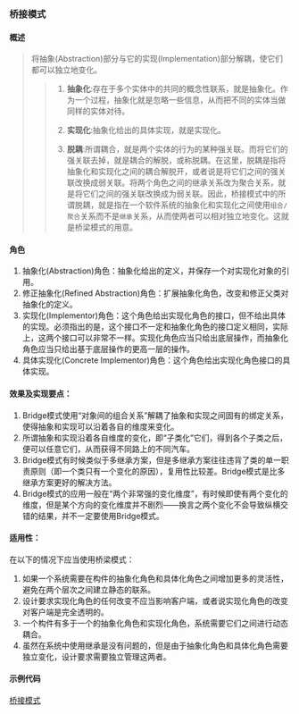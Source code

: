 ### 桥接模式
#### 概述
> 将抽象(Abstraction)部分与它的实现(Implementation)部分解耦，使它们都可以独立地变化。  
>>1. **抽象化**:存在于多个实体中的共同的概念性联系，就是抽象化。作为一个过程，抽象化就是忽略一些信息，从而把不同的实体当做同样的实体对待。
>>
>>2. **实现化**:抽象化给出的具体实现，就是实现化。
>>
>>3. **脱耦**:所谓耦合，就是两个实体的行为的某种强关联。而将它们的强关联去掉，就是耦合的解脱，或称脱耦。在这里，脱耦是指将抽象化和实现化之间的耦合解脱开，或者说是将它们之间的强关联改换成弱关联。将两个角色之间的继承关系改为聚合关系，就是将它们之间的强关联改换成为弱关联。因此，桥接模式中的所谓脱耦，就是指在一个软件系统的抽象化和实现化之间使用```组合/聚合```关系而不是```继承```关系，从而使两者可以相对独立地变化。这就是桥梁模式的用意。

#### 角色
1. 抽象化(Abstraction)角色：抽象化给出的定义，并保存一个对实现化对象的引用。
2. 修正抽象化(Refined Abstraction)角色：扩展抽象化角色，改变和修正父类对抽象化的定义。
3. 实现化(Implementor)角色：这个角色给出实现化角色的接口，但不给出具体的实现。必须指出的是，这个接口不一定和抽象化角色的接口定义相同，实际上，这两个接口可以非常不一样。实现化角色应当只给出底层操作，而抽象化角色应当只给出基于底层操作的更高一层的操作。
4. 具体实现化(Concrete Implementor)角色：这个角色给出实现化角色接口的具体实现。

#### 效果及实现要点：
1. Bridge模式使用“对象间的组合关系”解耦了抽象和实现之间固有的绑定关系，使得抽象和实现可以沿着各自的维度来变化。
2. 所谓抽象和实现沿着各自维度的变化，即“子类化”它们，得到各个子类之后，便可以任意它们，从而获得不同路上的不同汽车。
3. Bridge模式有时候类似于多继承方案，但是多继承方案往往违背了类的单一职责原则（即一个类只有一个变化的原因），复用性比较差。Bridge模式是比多继承方案更好的解决方法。
4. Bridge模式的应用一般在“两个非常强的变化维度”，有时候即使有两个变化的维度，但是某个方向的变化维度并不剧烈——换言之两个变化不会导致纵横交错的结果，并不一定要使用Bridge模式。

#### 适用性：
   在以下的情况下应当使用桥梁模式：
1. 如果一个系统需要在构件的抽象化角色和具体化角色之间增加更多的灵活性，避免在两个层次之间建立静态的联系。 
2. 设计要求实现化角色的任何改变不应当影响客户端，或者说实现化角色的改变对客户端是完全透明的。
3. 一个构件有多于一个的抽象化角色和实现化角色，系统需要它们之间进行动态耦合。 
4. 虽然在系统中使用继承是没有问题的，但是由于抽象化角色和具体化角色需要独立变化，设计要求需要独立管理这两者。

#### 示例代码
[桥接模式](../src/bridge/VehicleTest.java)